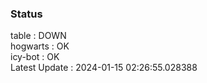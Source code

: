 ### Status


table : DOWN  
hogwarts : OK  
icy-bot : OK  
Latest Update : 2024-01-15 02:26:55.028388
